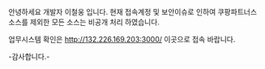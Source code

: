 안녕하세요 개발자 이철웅 입니다.
현재 접속계정 및 보안이슈로 인하여 쿠팡파트너스 소스를 제외한 모든 소스는
비공개 처리 하였습니다.

업무시스템 확인은
http://132.226.169.203:3000/
이곳으로 접속 바랍니다.

-감사합니다.-

<!---
chulwoongLee/chulwoongLee is a ✨ special ✨ repository because its `README.md` (this file) appears on your GitHub profile.
You can click the Preview link to take a look at your changes.
--->
